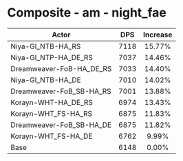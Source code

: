 # Composite - am - night_fae
| Actor | DPS | Increase |
|---|:---:|:---:|
|Niya-GI_NTB-HA_RS|7118|15.77%|
|Niya-GI_NTP-HA_DE_RS|7037|14.46%|
|Dreamweaver-FoB-HA_DE_RS|7033|14.40%|
|Niya-GI_NTB-HA_DE|7010|14.02%|
|Dreamweaver-FoB_SB-HA_RS|7001|13.88%|
|Korayn-WHT-HA_DE_RS|6974|13.43%|
|Korayn-WHT_FS-HA_RS|6875|11.83%|
|Dreamweaver-FoB_SB-HA_DE|6875|11.82%|
|Korayn-WHT_FS-HA_DE|6762|9.99%|
|Base|6148|0.00%|
